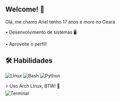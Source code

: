 ## Welcome! 👋

<p>Olá, me chamo Ariel tenho 17 anos e moro no Ceará</p>
   • Desenvolvimento de sistemas 🖥️
   
   • Aproveite o perfil!

## 🛠️ Habilidades

![Linux](https://img.shields.io/badge/Linux-FCC624?style=for-the-badge&logo=linux&logoColor=black)
![Bash](https://img.shields.io/badge/Bash-4EAA25?style=for-the-badge&logo=gnu-bash&logoColor=white)
![Python](https://img.shields.io/badge/Python-3776AB?style=for-the-badge&logo=python&logoColor=white)

⚡ Uso Arch Linux, BTW! 🐧  
![Terminal](https://imgur.com/ydohdBI.png)



<!--
**ArielM08/ArielM08** is a ✨ _special_ ✨ repository because its `README.md` (this file) appears on your GitHub profile.

Here are some ideas to get you started:

- 🔭 I’m currently working on ...
- 🌱 I’m currently learning ...
- 👯 I’m looking to collaborate on ...
- 🤔 I’m looking for help with ...
- 💬 Ask me about ...
- 📫 How to reach me: ...
- 😄 Pronouns: ...
- ⚡ Fun fact: ...
-->
